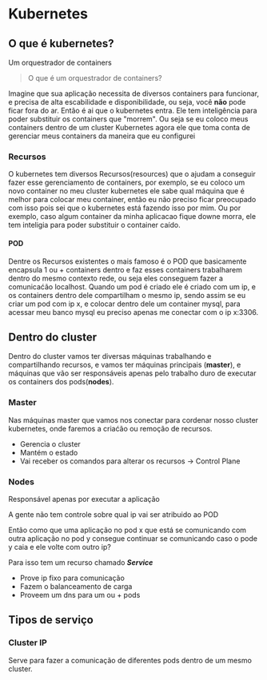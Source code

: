 # Kubernetes

## O que é kubernetes?

Um orquestrador de containers

> O que é um orquestrador de containers?

Imagine que sua aplicação necessita de diversos containers para funcionar,
e precisa de alta escabilidade e disponibilidade,
ou seja, você **não** pode ficar fora do ar.
Então é ai que o kubernetes entra.
Ele tem inteligência para poder substituir os containers que "morrem".
Ou seja se eu coloco meus containers dentro de um cluster Kubernetes
agora ele que toma conta de gerenciar meus containers da maneira que eu configurei

### Recursos

O kubernetes tem diversos Recursos(resources)
que o ajudam a conseguir fazer esse gerenciamento de containers,
por exemplo, se eu coloco um novo container no meu cluster
kubernetes ele sabe qual máquina que é melhor para colocar meu container,
então eu não preciso ficar preocupado com isso
pois sei que o kubernetes está fazendo isso por mim.
Ou por exemplo, caso algum container da minha aplicacao fique downe morra,
ele tem inteligia para poder substituir o container caído.

#### POD

Dentre os Recursos existentes o mais famoso é o POD que
basicamente encapsula 1 ou + containers dentro
e faz esses containers trabalharem dentro do mesmo contexto rede,
ou seja eles conseguem fazer a comunicaćão localhost.
Quando um pod é criado ele é criado com um ip, e os containers dentro dele
compartilham o mesmo ip, sendo assim se eu criar um pod com ip x,
e colocar dentro dele um container mysql, para acessar meu banco mysql
eu preciso apenas me conectar com o ip x:3306.

## Dentro do cluster

Dentro do cluster vamos ter diversas máquinas trabalhando e compartilhando recursos,
e vamos ter máquinas principais (**master**),
e máquinas que vão ser responsáveis apenas pelo trabalho duro
de executar os containers dos pods(**nodes**).

### Master

Nas máquinas master que vamos nos conectar para cordenar nosso cluster kubernetes,
onde faremos a criaćão ou remoção de recursos.

- Gerencia o cluster
- Mantém o estado
- Vai receber os comandos para alterar os recursos -> Control Plane

### Nodes

Responsável apenas por executar a aplicação

A gente não tem controle sobre qual ip vai ser atribuido ao POD

Então como que uma aplicação no pod x que está se comunicando com outra
aplicação no pod y consegue continuar se comunicando caso o pode y
caia e ele volte com outro ip?

Para isso tem um recurso chamado **_Service_**

- Prove ip fixo para comunicação
- Fazem o balanceamento de carga
- Proveem um dns para um ou + pods

## Tipos de serviço

### Cluster IP

Serve para fazer a comunicação de diferentes pods dentro de um mesmo cluster.
